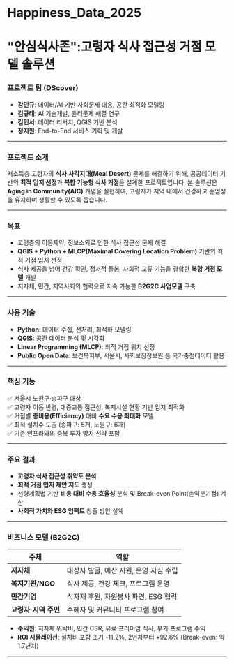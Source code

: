 # Happiness_Data_2025

# "안심식사존":고령자 식사 접근성 거점 모델 솔루션


### **프로젝트 팀 (DScover)**
- **강민규**: 데이터/AI 기반 사회문제 대응, 공간 최적화 모델링
- **김규태**: AI 기술개발, 윤리문제 해결 연구
- **김민서**: 데이터 리서치, QGIS 기반 분석
- **정지원**: End-to-End 서비스 기획 및 개발

---

### **프로젝트 소개**
저소득층 고령자의 **식사 사각지대(Meal Desert)** 문제를 해결하기 위해, 공공데이터 기반의 **최적 입지 선정**과 **복합 기능형 식사 거점**을 설계한 프로젝트입니다. 본 솔루션은 **Aging in Community(AIC)** 개념을 실현하여, 고령자가 지역 내에서 건강하고 존엄성을 유지하며 생활할 수 있도록 돕습니다.

---

### **목표**
- 고령층의 이동제약, 정보소외로 인한 식사 접근성 문제 해결
- **QGIS + Python + MLCP(Maximal Covering Location Problem)** 기반의 최적 거점 입지 선정
- 식사 제공을 넘어 건강 확인, 정서적 돌봄, 사회적 교류 기능을 결합한 **복합 거점 모델** 개발
- 지자체, 민간, 지역사회의 협력으로 지속 가능한 **B2G2C 사업모델** 구축

---

### **사용 기술**
- **Python**: 데이터 수집, 전처리, 최적화 모델링
- **QGIS**: 공간 데이터 분석 및 시각화
- **Linear Programming (MLCP)**: 최적 거점 위치 선정
- **Public Open Data**: 보건복지부, 서울시, 사회보장정보원 등 국가중점데이터 활용

---

### **핵심 기능**
✅ 서울시 노원구·송파구 대상  
✅ 고령자 이동 반경, 대중교통 접근성, 복지시설 현황 기반 입지 최적화  
✅ 거점별 **총비용(Efficiency)** 대비 **수요 수용 최대화** 모델  
✅ 최적 설치수 도출 (송파구: 5개, 노원구: 6개)  
✅ 기존 인프라와의 중복 투자 방지 전략 포함

---

### **주요 결과**
- **고령자 식사 접근성 취약도 분석**
- **최적 거점 입지 제안 지도** 생성
- 선형계획법 기반 **비용 대비 수용 효율성** 분석 및 Break-even Point(손익분기점) 계산
- **사회적 가치와 ESG 임팩트** 창출 방안 설계

---

### **비즈니스 모델 (B2G2C)**
| 주체 | 역할 |
|------|------|
| **지자체** | 대상자 발굴, 예산 지원, 운영 지침 수립 |
| **복지기관/NGO** | 식사 제공, 건강 체크, 프로그램 운영 |
| **민간기업** | 식자재 후원, 자원봉사 파견, ESG 협력 |
| **고령자·지역 주민** | 수혜자 및 커뮤니티 프로그램 참여 |

- **수익원**: 지자체 위탁비, 민간 CSR, 유료 프리미엄 식사, 부가 프로그램 수익
- **ROI 시뮬레이션**: 설치비 포함 초기 -11.2%, 2년차부터 +92.6% (Break-even: 약 1.7년차)

---
